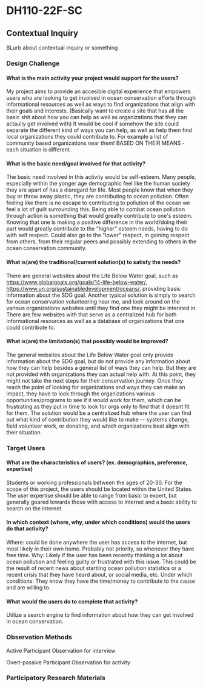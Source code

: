 # DH110-22F-SC

## Contextual Inquiry 

BLurb about contextual inquiry or something 

### Design Challenge

#### What is the main activity your project would support for the users?
My project aims to provide an accesible digital experience that empowers users who are looking to get involved in ocean conservation efforts through informational resources as well as ways to find organizations that align with their goals and interests. (Basically want to create a site that has all the basic shit about how you can help as well as organizations that they can actaully get involved with) It would be cool if somehow the site could separate the different kind of ways you can help, as well as help them find local organizations they could contribute to. For example a list of community based organizations near them!
BASED ON THEIR MEANS - each situation is different. 

#### What is the basic need/goal involved for that activity?

The basic need involved in this activity would be self-esteem. Many people, especially within the yonger age demographic feel like the human society they are apart of has a disregard for life. Most people know that when they buy or throw away plastic, they are contributing to ocean pollution. Often feeling like there is no escape to contributing to pollution of the ocean we feel a lot of guilt surrounding this. Being able to combat ocean pollution through action is something that would greatly contribute to one's esteem. Knowing that one is making a positive difference in the world/doing their part would greatly contribute to the "higher" esteem needs, having to do with self respect. Could also go to the "lower" respect, in gaining respect from others, from their regular peers and possibly extending to others in the ocean conservation community. 

#### What is(are) the traditional/current solution(s) to satisfy the needs?
There are general websites about the Life Below Water goal, such as https://www.globalgoals.org/goals/14-life-below-water/, https://www.un.org/sustainabledevelopment/oceans/, providing basic information about the SDG goal. Another typical solution is simply to search for ocean conservation volunteering near me, and look around on the various organizations websites until they find one they might be intersted in. There are few websites with that serve as a centralized hub for both informational resources as well as a database of organizations that one could contribute to.

#### What is(are) the limitation(s) that possibly would be improved?
The general websites about the Life Below Water goal only provide information about the SDG goal, but do not provide any information about how they can help besides a general list of ways they can help. But they are not provided with organizations they can actual help with. At this point, they might not take the next steps for their conservation journey. Once they reach the point of looking for organizations and ways they can make an impact, they have to look through the organizations various opportunities/programs to see if it would work for them, which can be frustrating as they put in time to look for orgs only to find that it doesnt fit for them. The solution would be a centralized hub where the user can find out what kind of contribution they would like to make -- systems change, field volunteer work, or donating, and which organizations best align with their situation. 

### Target Users 

#### What are the characteristics of users? (ex. demographics, preference, expertise)

Students or working professionals between the ages of 20-30. For the scope of this project, the users should be located within the United States. The user expertise should be able to range from basic to expert, but generally geared towards those with access to internet and a basic ability to search on the internet.

#### In which context (where, why, under which conditions) would the users do that activity?

Where: could be done anywhere the user has access to the internet, but most likely in their own home. Probably not priority, so whenever they have free time.
Why: Likely if the user has been recently thinking a lot about ocean pollution and feeling guilty or frustrated with this issue. This could be the result of recent news about startling ocean pollution statistics or a recent crisis that they have heard about, or social media, etc. 
Under which conditions: They know they have the time/money to contribute to the cause and are willing to. 

#### What would the users do to complete that activity?

Utilize a search engine to find information about how they can get involved in ocean conservation.

### Observation Methods 

Active Participant Observation for interview 

Overt-passive Participant Observation for activity

### Participatory Research Materials 

